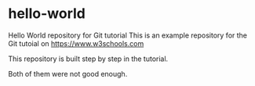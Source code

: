 # hello-world
Hello World repository for Git tutorial
This is an example repository for the Git tutoial on https://www.w3schools.com

This repository is built step by step in the tutorial.

Both of them were not good enough.

